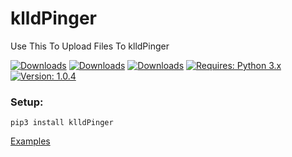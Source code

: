 # klldPinger
Use This To Upload Files To klldPinger

[![Downloads](https://pepy.tech/badge/klldPinger)](https://pepy.tech/project/klldPinger)
[![Downloads](https://pepy.tech/badge/klldPinger/week)](https://pepy.tech/project/klldPinger)
[![Downloads](https://pepy.tech/badge/klldPinger/month)](https://pepy.tech/project/klldPinger)
[![Requires: Python 3.x](https://img.shields.io/pypi/pyversions/klldPinger.svg)](https://pypi.org/project/klldPinger/)
[![Version: 1.0.4](https://img.shields.io/pypi/v/klldPinger.svg)](https://pypi.org/project/klldPinger/)

### Setup:
``pip3 install klldPinger``

[Examples](https://github.com/klldme/klldPinger/tree/main/Examples "github.com/klldme/klldPinger/tree/main/Examples")

